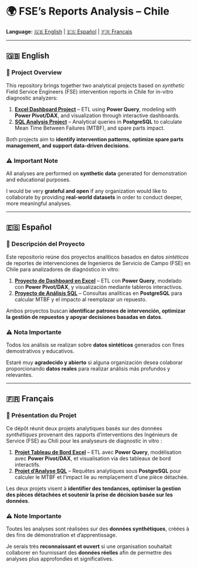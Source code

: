 # 🌍 FSE’s Reports Analysis – Chile  

**Language:** [🇬🇧 English](#en) | [🇪🇸 Español](#es) | [🇫🇷 Français](#fr)  

---

## <a name="en"></a>🇬🇧 English  

### 📌 Project Overview  
This repository brings together two analytical projects based on *synthetic* Field Service Engineers (FSE) intervention reports in Chile for in-vitro diagnostic analyzers:  

1. [**Excel Dashboard Project**](/Dashboar_FSE) – ETL using **Power Query**, modeling with **Power Pivot/DAX**, and visualization through interactive dashboards.  
2. [**SQL Analysis Project**](/SQL_FSE/) – Analytical queries in **PostgreSQL** to calculate Mean Time Between Failures (MTBF), and spare parts impact.  

Both projects aim to **identify intervention patterns, optimize spare parts management, and support data-driven decisions**.  

### ⚠️ Important Note  
All analyses are performed on **synthetic data** generated for demonstration and educational purposes.  

I would be very **grateful and open** if any organization would like to collaborate by providing **real-world datasets** in order to conduct deeper, more meaningful analyses.  

---

## <a name="es"></a>🇪🇸 Español  

### 📌 Descripción del Proyecto  
Este repositorio reúne dos proyectos analíticos basados en datos *sintéticos* de reportes de intervenciones de Ingenieros de Servicio de Campo (FSE) en Chile para analizadores de diagnóstico in vitro:  

1. [**Proyecto de Dashboard en Excel**](/Dashboar_FSE) – ETL con **Power Query**, modelado con **Power Pivot/DAX**, y visualización mediante tableros interactivos.  
2. [**Proyecto de Análisis SQL**](/SQL_FSE/) – Consultas analíticas en **PostgreSQL** para calcular MTBF y el impacto al reemplazar un repuesto.  

Ambos proyectos buscan **identificar patrones de intervención, optimizar la gestión de repuestos y apoyar decisiones basadas en datos**.  

### ⚠️ Nota Importante  
Todos los análisis se realizan sobre **datos sintéticos** generados con fines demostrativos y educativos.  

Estaré muy **agradecido y abierto** si alguna organización desea colaborar proporcionando **datos reales** para realizar análisis más profundos y relevantes.  

---

## <a name="fr"></a>🇫🇷 Français  

### 📌 Présentation du Projet  
Ce dépôt réunit deux projets analytiques basés sur des données *synthétiques* provenant des rapports d’interventions des Ingénieurs de Service (FSE) au Chili pour les analyseurs de diagnostic in vitro :  

1. [**Projet Tableau de Bord Excel**](/Dashboar_FSE) – ETL avec **Power Query**, modélisation avec **Power Pivot/DAX**, et visualisation via des tableaux de bord interactifs.  
2. [**Projet d’Analyse SQL**](/SQL_FSE/) – Requêtes analytiques sous **PostgreSQL** pour calculer le MTBF et l'impact lie au remplaçement d'une pièce détachée. 

Les deux projets visent à **identifier des tendances, optimiser la gestion des pièces détachées et soutenir la prise de décision basée sur les données**.  

### ⚠️ Note Importante  
Toutes les analyses sont réalisées sur des **données synthétiques**, créées à des fins de démonstration et d’apprentissage.  

Je serais très **reconnaissant et ouvert** si une organisation souhaitait collaborer en fournissant des **données réelles** afin de permettre des analyses plus approfondies et significatives.  

